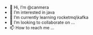 - 👋 Hi, I’m @canmera
- 👀 I’m interested in java 
- 🌱 I’m currently learning rocketmq\kafka
- 💞️ I’m looking to collaborate on ...
- 📫 How to reach me ...

<!---
canmera/canmera is a ✨ special ✨ repository because its `README.md` (this file) appears on your GitHub profile.
You can click the Preview link to take a look at your changes.
--->
